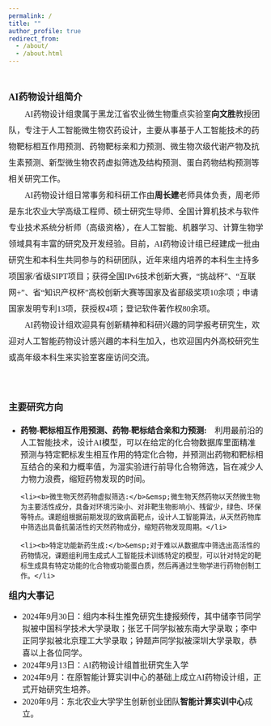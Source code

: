 ```yaml
---
permalink: /
title: ""
author_profile: true
redirect_from: 
  - /about/
  - /about.html
---
```

&nbsp;
<br/>
<p style="line-height:2.0">
<font face="微软雅黑" size=3>
<font face="微软雅黑" size=4><b>AI药物设计组简介</b></font>
<br>
&emsp;&emsp;AI药物设计组隶属于黑龙江省农业微生物重点实验室<b>向文胜</b>教授团队，专注于人工智能微生物农药设计，主要从事基于人工智能技术的药物靶标相互作用预测、药物靶标亲和力预测、微生物次级代谢产物及抗生素预测、新型微生物农药虚拟筛选及结构预测、蛋白药物结构预测等相关研究工作。<br>
&emsp;&emsp;AI药物设计组日常事务和科研工作由<b>周长建</b>老师具体负责，周老师是东北农业大学高级工程师、硕士研究生导师、全国计算机技术与软件专业技术系统分析师（高级资格），在人工智能、机器学习、计算生物学领域具有丰富的研究及开发经验。目前，AI药物设计组已经建成一批由研究生和本科生共同参与的科研团队，近年来组内培养的本科生主持多项国家/省级SIPT项目；获得全国IPv6技术创新大赛，“挑战杯”、“互联网+”、省“知识产权杯”高校创新大赛等国家及省部级奖项10余项；申请国家发明专利13项，获授权4项；登记软件著作权80余项。<br>
&emsp;&emsp;AI药物设计组欢迎具有创新精神和科研兴趣的同学报考研究生，欢迎对人工智能药物设计感兴趣的本科生加入，也欢迎国内外高校研究生或高年级本科生来实验室客座访问交流。<br>

<br>
<br>
<font face="微软雅黑" size=4><b>主要研究方向</b></font>
<ul>
	<li><b>药物-靶标相互作用预测、药物-靶标结合亲和力预测:</b>&emsp;利用最前沿的人工智能技术，设计AI模型，可以在给定的化合物数据库里面精准预测与特定靶标发生相互作用的特定化合物，并预测出药物和靶标相互结合的亲和力概率值，为湿实验进行前导化合物筛选，旨在减少人力物力浪费，缩短药物发现的时间。</li>

	<li><b>微生物天然药物虚拟筛选:</b>&emsp;微生物天然药物以天然微生物为主要活性成分，具备对环境污染小、对非靶生物影响小、残留少，绿色、环保等特点。课题组根据前期发现的致病菌靶点，设计人工智能算法，从天然药物库中筛选出具备抗菌活性的天然药物成分，缩短药物发现周期。</li>

	<li><b>特定功能新药生成:</b>&emsp;对于难以从数据库中筛选出高活性的药物情况，课题组利用生成式人工智能技术训练特定的模型，可以针对特定的靶标生成具有特定功能的化合物或功能蛋白质，然后再通过生物学进行药物创制工作。</li>
 </ul>

<font face="微软雅黑" size=4><b>组内大事记</b></font>
<ul>
	<li>2024年9月30日：组内本科生推免研究生捷报频传，其中储李节同学拟被中国科学技术大学录取；张艺千同学拟被东南大学录取；李中正同学拟被北京理工大学录取；钟题声同学拟被深圳大学录取，恭喜以上各位同学。</li>	
	<li>2024年9月13日：AI药物设计组首批研究生入学</li>	
	<li>2024年9月：在原智能计算实训中心的基础上成立AI药物设计组，正式开始研究生培养。</li>	
	<li>2020年9月：东北农业大学学生创新创业团队<b>智能计算实训中心</b>成立。</li>

</ul>
</font>    




